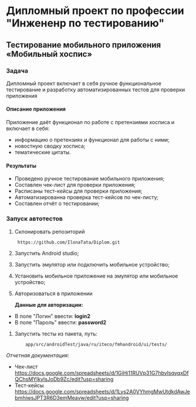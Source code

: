 # Дипломный проект по профессии "Инжененр по тестированию"
## Тестирование мобильного приложения «Мобильный хоспис»
### Задача
Дипломный проект включает в себя ручное функциональное тестирование и разработку автоматизированных тестов для проверки приложения

#### Описание приложения
Приложение даёт функционал по работе с претензиями хосписа и включает в себя:
- информацию о претензиях и функционал для работы с ними;
- новостную сводку хосписа;
- тематические цитаты.

#### Результаты
- Проведено ручное тестирование мобильного приложения;
- Составлен чек-лист для проверки приложения;
- Расписаны тест-кейсы для проверки приложения;
- Автоматизированна проверка тест-кейсов по чек-листу;
- Составлен отчёт о тестировании;

### Запуск автотестов
1. Склонировать репозиторий
   
        https://github.com/IlonaTata/Diplom.git
   
1. Запустить Android studio;
1. Запустить эмулятор или подключить мобильное устройство;
1. Установить мобильное приложение на эмулятор или мобильное устройство;
1. Авторизоваться в приложении
   
   **Данные для авторизации:**
 - В поле "Логин" ввести: **login2**
 - В поле "Пароль" ввести: **password2**
1. Запустить тесты из пакета, путь:
   
           app/src/androidTest/java/ru/iteco/fmhandroid/ui/tests/

*Отчетная документация:*

 - Чек-лист
   https://docs.google.com/spreadsheets/d/1GiHi11RUVp31G7hbyIsqyqxDfQChsMYlkvlsJoDb9Zc/edit?usp=sharing
 - Тест-кейсы
   https://docs.google.com/spreadsheets/d/1Lys2A0VYhmgMwUtdkdAwJebmhiwsJPT3R6D3emMeavw/edit?usp=sharing